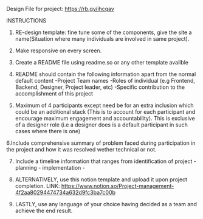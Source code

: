 Design File for project:
https://rb.gy/ihcqav

INSTRUCTIONS
1. RE-design template: fine tune some of the components, give the site a name(Situation where many individuals are involved in same project).

2. Make responsive on every screen.

3. Create a README file using readme.so or any other template availble

4. README should contain the following information apart from the normal default content
  -Project Team names
  -Roles of individual (e.g Frontend, Backend, Designer, Project leader, etc)
  -Specific contribution to the accomplishment of this project

5. Maximum of 4 participants except need be for an extra inclusion which could be an additional stack (This is to account for each participant and encourage maximum engagement and accountability). This is exclusive of a designer role (i.e a designer does is a default participant in such cases where there is one)

6.Include comprehensive summary of problem faced during participation in the project and how it was resolved wether technical or not.  

7. Include a timeline information that ranges from identification of project - planning - implementation - 

8. ALTERNATIVELY, use this notion template and upload it upon project completion. LINK: https://www.notion.so/Project-management-4f2aa80294474734a632d9fc3ba7c00b 

9. LASTLY, use any language of your choice having decided as a team and achieve the end result. 
